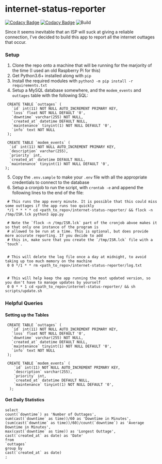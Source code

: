 # internet-status-reporter

[![Codacy Badge](https://api.codacy.com/project/badge/Grade/db9ca02c405e41b0be621f3c68643e14)](https://app.codacy.com/manual/erunks/internet-status-reporter?utm_source=github.com&utm_medium=referral&utm_content=erunks/internet-status-reporter&utm_campaign=Badge_Grade_Dashboard) [![Codacy Badge](https://app.codacy.com/project/badge/Coverage/b7c7e48d9e4a494b9e0873486a0799e6)](https://www.codacy.com/manual/erunks/internet-status-reporter?utm_source=github.com&utm_medium=referral&utm_content=erunks/internet-status-reporter&utm_campaign=Badge_Coverage) ![Build](https://github.com/erunks/internet-status-reporter/workflows/CI/badge.svg?branch=master&event=push)

Since it seems inevitable that an ISP will suck at giving a reliable connection, I've decided to build this app to report all the internet outtages that occur.

### Setup
1. Clone the repo onto a machine that will be running for the marjority of the time (I used an old Raspberry Pi for this)
2. Get Python3.6+ installed along with `pip`
3. Install the required modules with `python3 -m pip install -r requirements.txt`
4. Setup a MySQL database somewhere, and the `modem_events` and `outtages` table with the following SQL:
  ```
   CREATE TABLE `outtages` (
     `id` int(11) NOT NULL AUTO_INCREMENT PRIMARY KEY,
     `loss` float NOT NULL DEFAULT '0',
     `downtime` varchar(255) NOT NULL,
     `created_at` datetime DEFAULT NULL,
     `maintenance` tinyint(1) NOT NULL DEFAULT '0',
     `info` text NOT NULL
   );

   CREATE TABLE `modem_events` (
    `id` int(11) NOT NULL AUTO_INCREMENT PRIMARY KEY,
    `description` varchar(255),
    `priority` int,
    `created_at` datetime DEFAULT NULL,
    `maintenance` tinyint(1) NOT NULL DEFAULT '0',
  );
 ```
5. Copy the `.env.sample` to make your `.env` file with all the appropriate credentials to connect to the database
6. Setup a cronjob to run the script, with `crontab -e` and append the following lines to the end of the file:
  ```
   # This runs the app every minute. It is possible that this could miss some outtages if the app runs too quickly
   */1 * * * * cd <path_to_repo>/internet-status-reporter/ && flock -n /tmp/ISR.lck python3 app.py
      
   # Note the `flock -n /tmp/ISR.lck` part of the cronjob abvoe makes it so that only one instance of the program is 
   # allowed to be run at a time. This is optional, but does provide more accurate reporting. If you decide to add 
   # this in, make sure that you create the `/tmp/ISR.lck` file with a `touch`. 

   
   # This will delete the log file once a day at midnight, to avoid taking up too much memory on the machine
   0 0 */1 * * rm <path_to_repo>/internet-status-reporter/log.txt


   # This will help keep the app running the most updated version, so you don't have to manage updates by yourself
   0 0 * * 1 cd <path_to_repo>/internet-status-reporter/ && sh scripts/update.sh
  ```


### Helpful Queries
#### Setting up the Tables
```
 CREATE TABLE `outtages` (
   `id` int(11) NOT NULL AUTO_INCREMENT PRIMARY KEY,
   `loss` float NOT NULL DEFAULT '0',
   `downtime` varchar(255) NOT NULL,
   `created_at` datetime DEFAULT NULL,
   `maintenance` tinyint(1) NOT NULL DEFAULT '0',
   `info` text NOT NULL
 );

 CREATE TABLE `modem_events` (
    `id` int(11) NOT NULL AUTO_INCREMENT PRIMARY KEY,
    `description` varchar(255),
    `priority` int,
    `created_at` datetime DEFAULT NULL,
    `maintenance` tinyint(1) NOT NULL DEFAULT '0',
  );
```

#### Get Daily Statistics
```
select
count(`downtime`) as 'Number of Outtages',
sum(cast(`downtime` as time))/60 as 'Downtime in Minutes',
(sum(cast(`downtime` as time))/60)/count(`downtime`) as 'Average Downtime in Minutes',
max(cast(`downtime` as time)) as 'Longest Outtage',
cast(`created_at` as date) as 'Date'
from 
`outtages`
group by
cast(`created_at` as date)
;
```
